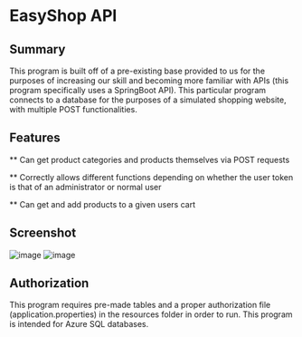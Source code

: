 # EasyShop API
## Summary
This program is built off of a pre-existing base provided to us for the purposes of increasing our skill and becoming more familiar with APIs (this program specifically uses a SpringBoot API).
This particular program connects to a database for the purposes of a simulated shopping website, with multiple POST functionalities.

## Features
** Can get product categories and products themselves via POST requests 

** Correctly allows different functions depending on whether the user token is that of an administrator or normal user

** Can get and add products to a given users cart

## Screenshot
![image](https://github.com/user-attachments/assets/c3ace72b-0309-48ac-ad83-c67085315878)
![image](https://github.com/user-attachments/assets/d696b90e-1c52-4942-b53a-66135b914e24)

## Authorization
This program requires pre-made tables and a proper authorization file (application.properties) in the resources folder in order to run. This program is intended for Azure SQL databases.
